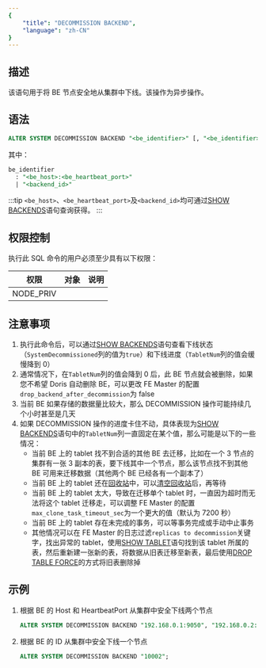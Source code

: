 ```yaml
---
{
    "title": "DECOMMISSION BACKEND",
    "language": "zh-CN"
}
---
```


<!--
Licensed to the Apache Software Foundation (ASF) under one
or more contributor license agreements.  See the NOTICE file
distributed with this work for additional information
regarding copyright ownership.  The ASF licenses this file
to you under the Apache License, Version 2.0 (the
"License"); you may not use this file except in compliance
with the License.  You may obtain a copy of the License at

  http://www.apache.org/licenses/LICENSE-2.0

Unless required by applicable law or agreed to in writing,
software distributed under the License is distributed on an
"AS IS" BASIS, WITHOUT WARRANTIES OR CONDITIONS OF ANY
KIND, either express or implied.  See the License for the
specific language governing permissions and limitations
under the License.
-->

## 描述

该语句用于将 BE 节点安全地从集群中下线。该操作为异步操作。

## 语法

```sql
ALTER SYSTEM DECOMMISSION BACKEND "<be_identifier>" [, "<be_identifier>" ... ]
```

其中：

```sql
be_identifier
  : "<be_host>:<be_heartbeat_port>"
  | "<backend_id>"
```

:::tip
`<be_host>`、`<be_heartbeat_port>`及`<backend_id>`均可通过[SHOW BACKENDS](./SHOW-BACKENDS.md)语句查询获得。
:::

## 权限控制

执行此 SQL 命令的用户必须至少具有以下权限：

| 权限        | 对象 | 说明 |
|-----------|----|----|
| NODE_PRIV |    |    |

## 注意事项

1. 执行此命令后，可以通过[SHOW BACKENDS](./SHOW-BACKENDS.md)语句查看下线状态（`SystemDecommissioned`列的值为`true`）和下线进度（`TabletNum`列的值会缓慢降到 0）
2. 通常情况下，在`TabletNum`列的值会降到 0 后，此 BE 节点就会被删除，如果您不希望 Doris 自动删除 BE，可以更改 FE Master 的配置`drop_backend_after_decommission`为 false
3. 当前 BE 如果存储的数据量比较大，那么 DECOMMISSION 操作可能持续几个小时甚至是几天
4. 如果 DECOMMISSION 操作的进度卡住不动，具体表现为[SHOW BACKENDS](./SHOW-BACKENDS.md)语句中的`TabletNum`列一直固定在某个值，那么可能是以下的一些情况：
   - 当前 BE 上的 tablet 找不到合适的其他 BE 去迁移，比如在一个 3 节点的集群有一张 3 副本的表，要下线其中一个节点，那么该节点找不到其他 BE 可用来迁移数据（其他两个 BE 已经各有一个副本了）
   - 当前 BE 上的 tablet 还在[回收站](../../recycle/SHOW-CATALOG-RECYCLE-BIN.md)中，可以[清空回收站](../../recycle/DROP-CATALOG-RECYCLE-BIN.md)后，再等待
   - 当前 BE 上的 tablet 太大，导致在迁移单个 tablet 时，一直因为超时而无法将这个 tablet 迁移走，可以调整 FE Master 的配置`max_clone_task_timeout_sec`为一个更大的值（默认为 7200 秒）
   - 当前 BE 上的 tablet 存在未完成的事务，可以等事务完成或手动中止事务
   - 其他情况可以在 FE Master 的日志过滤`replicas to decommission`关键字，找出异常的 tablet，使用[SHOW TABLET](../../table-and-view/data-and-status-management/SHOW-TABLET.md)语句找到该 tablet 所属的表，然后重新建一张新的表，将数据从旧表迁移至新表，最后使用[DROP TABLE FORCE](../../table-and-view/table/DROP-TABLE.md)的方式将旧表删除掉

## 示例

1. 根据 BE 的 Host 和 HeartbeatPort 从集群中安全下线两个节点
   ```sql
   ALTER SYSTEM DECOMMISSION BACKEND "192.168.0.1:9050", "192.168.0.2:9050";
   ```

2. 根据 BE 的 ID 从集群中安全下线一个节点
    ```sql
    ALTER SYSTEM DECOMMISSION BACKEND "10002";
    ```
